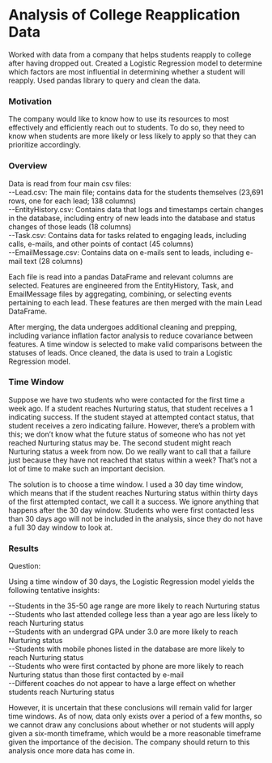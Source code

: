 # Analysis of College Reapplication Data

Worked with data from a company that helps students reapply to college after having dropped out.  Created a Logistic Regression model to determine which factors are most influential in determining whether a student will reapply.  Used pandas library to query and clean the data.

### Motivation

The company would like to know how to use its resources to most effectively and efficiently reach out to students.  To do so, they need to know when students are more likely or less likely to apply so that they can prioritize accordingly.

### Overview

Data is read from four main csv files:  
--Lead.csv: The main file; contains data for the students themselves (23,691 rows, one for each lead; 138 columns)  
--EntityHistory.csv: Contains data that logs and timestamps certain changes in the database, including entry of new leads into the database and status changes of those leads (18 columns)  
--Task.csv: Contains data for tasks related to engaging leads, including calls, e-mails, and other points of contact (45 columns)  
--EmailMessage.csv: Contains data on e-mails sent to leads, including e-mail text (28 columns)  

Each file is read into a pandas DataFrame and relevant columns are selected.  Features are engineered from the EntityHistory, Task, and EmailMessage files by aggregating, combining, or selecting events pertaining to each lead.  These features are then merged with the main Lead DataFrame.

After merging, the data undergoes additional cleaning and prepping, including variance inflation factor analysis to reduce covariance between features.  A time window is selected to make valid comparisons between the statuses of leads.  Once cleaned, the data is used to train a Logistic Regression model.

### Time Window

Suppose we have two students who were contacted for the first time a week ago.  If a student reaches Nurturing status, that student receives a 1 indicating success.  If the student stayed at attempted contact status, that student receives a zero indicating failure.  However, there’s a problem with this; we don’t know what the future status of someone who has not yet reached Nurturing status may be.  The second student might reach Nurturing status a week from now.  Do we really want to call that a failure just because they have not reached that status within a week?  That’s not a lot of time to make such an important decision.

The solution is to choose a time window.  I used a 30 day time window, which means that if the student reaches Nurturing status within thirty days of the first attempted contact, we call it a success.  We ignore anything that happens after the 30 day window.  Students who were first contacted less than 30 days ago will not be included in the analysis, since they do not have a full 30 day window to look at.

### Results

Question:

Using a time window of 30 days, the Logistic Regression model yields the following tentative insights:

--Students in the 35-50 age range are more likely to reach Nurturing status  
--Students who last attended college less than a year ago are less likely to reach Nurturing status  
--Students with an undergrad GPA under 3.0 are more likely to reach Nurturing status  
--Students with mobile phones listed in the database are more likely to reach Nurturing status  
--Students who were first contacted by phone are more likely to reach Nurturing status than those first contacted by e-mail  
--Different coaches do not appear to have a large effect on whether students reach Nurturing status

However, it is uncertain that these conclusions will remain valid for larger time windows.  As of now, data only exists over a period of a few months, so we cannot draw any conclusions about whether or not students will apply given a six-month timeframe, which would be a more reasonable timeframe given the importance of the decision.  The company should return to this analysis once more data has come in.
